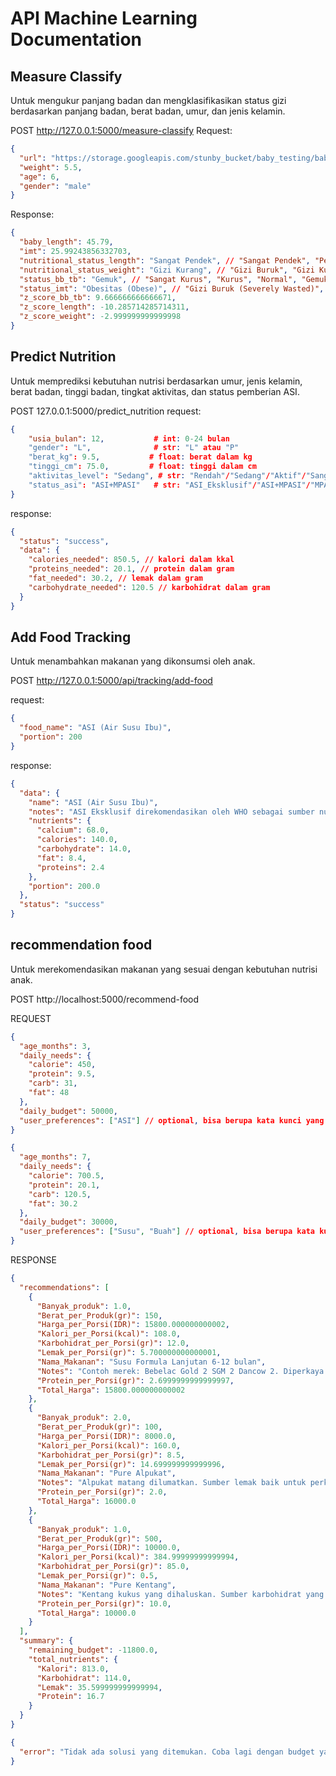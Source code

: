 # API Machine Learning Documentation

## Measure Classify

Untuk mengukur panjang badan dan mengklasifikasikan status gizi berdasarkan panjang badan, berat badan, umur, dan jenis kelamin.

POST http://127.0.0.1:5000/measure-classify
Request:

```json
{
  "url": "https://storage.googleapis.com/stunby_bucket/baby_testing/baby_3.jpeg",
  "weight": 5.5,
  "age": 6,
  "gender": "male"
}
```

Response:

```json
{
  "baby_length": 45.79,
  "imt": 25.99243856332703,
  "nutritional_status_length": "Sangat Pendek", // "Sangat Pendek", "Pendek", "Normal", "Tinggi", "Tidak Diketahui"
  "nutritional_status_weight": "Gizi Kurang", // "Gizi Buruk", "Gizi Kurang", "Gizi Baik", "Gizi Lebih", "Kategori Tidak DIketahui"
  "status_bb_tb": "Gemuk", // "Sangat Kurus", "Kurus", "Normal", "Gemuk", "Kategori Tidak Diketahui"
  "status_imt": "Obesitas (Obese)", // "Gizi Buruk (Severely Wasted)", "Gizi Kurang (Wasted)", "Gizi Baik (Normal)", "Berisiko Gizi Lebih (Possible Risk of Overweight)", "Gizi Lebih (Overweight)", "Obesitas (Obese)", "Kategori Tidak Diketahui"
  "z_score_bb_tb": 9.666666666666671,
  "z_score_length": -10.285714285714311,
  "z_score_weight": -2.999999999999998
}
```

## Predict Nutrition

Untuk memprediksi kebutuhan nutrisi berdasarkan umur, jenis kelamin, berat badan, tinggi badan, tingkat aktivitas, dan status pemberian ASI.

POST 127.0.0.1:5000/predict_nutrition
request:

```json
{
    "usia_bulan": 12,           # int: 0-24 bulan
    "gender": "L",              # str: "L" atau "P"
    "berat_kg": 9.5,           # float: berat dalam kg
    "tinggi_cm": 75.0,         # float: tinggi dalam cm
    "aktivitas_level": "Sedang", # str: "Rendah"/"Sedang"/"Aktif"/"Sangat_Aktif"
    "status_asi": "ASI+MPASI"   # str: "ASI_Eksklusif"/"ASI+MPASI"/"MPASI"
}
```

response:

```json
{
  "status": "success",
  "data": {
    "calories_needed": 850.5, // kalori dalam kkal
    "proteins_needed": 20.1, // protein dalam gram
    "fat_needed": 30.2, // lemak dalam gram
    "carbohydrate_needed": 120.5 // karbohidrat dalam gram
  }
}
```

## Add Food Tracking

Untuk menambahkan makanan yang dikonsumsi oleh anak.

POST http://127.0.0.1:5000/api/tracking/add-food

request:

```json
{
  "food_name": "ASI (Air Susu Ibu)",
  "portion": 200
}
```

response:

```json
{
  "data": {
    "name": "ASI (Air Susu Ibu)",
    "notes": "ASI Eksklusif direkomendasikan oleh WHO sebagai sumber nutrisi eksklusif.",
    "nutrients": {
      "calcium": 68.0,
      "calories": 140.0,
      "carbohydrate": 14.0,
      "fat": 8.4,
      "proteins": 2.4
    },
    "portion": 200.0
  },
  "status": "success"
}
```

## recommendation food

Untuk merekomendasikan makanan yang sesuai dengan kebutuhan nutrisi anak.

POST http://localhost:5000/recommend-food

REQUEST

```json
{
  "age_months": 3,
  "daily_needs": {
    "calorie": 450,
    "protein": 9.5,
    "carb": 31,
    "fat": 48
  },
  "daily_budget": 50000,
  "user_preferences": ["ASI"] // optional, bisa berupa kata kunci yang diinginkan
}
```

```json
{
  "age_months": 7,
  "daily_needs": {
    "calorie": 700.5,
    "protein": 20.1,
    "carb": 120.5,
    "fat": 30.2
  },
  "daily_budget": 30000,
  "user_preferences": ["Susu", "Buah"] // optional, bisa berupa kata kunci yang diinginkan
}
```

RESPONSE

```json
{
  "recommendations": [
    {
      "Banyak_produk": 1.0,
      "Berat_per_Produk(gr)": 150,
      "Harga_per_Porsi(IDR)": 15800.000000000002,
      "Kalori_per_Porsi(kcal)": 108.0,
      "Karbohidrat_per_Porsi(gr)": 12.0,
      "Lemak_per_Porsi(gr)": 5.700000000000001,
      "Nama_Makanan": "Susu Formula Lanjutan 6-12 bulan",
      "Notes": "Contoh merek: Bebelac Gold 2 SGM 2 Dancow 2. Diperkaya dengan zat besi dan vitamin esensial.",
      "Protein_per_Porsi(gr)": 2.6999999999999997,
      "Total_Harga": 15800.000000000002
    },
    {
      "Banyak_produk": 2.0,
      "Berat_per_Produk(gr)": 100,
      "Harga_per_Porsi(IDR)": 8000.0,
      "Kalori_per_Porsi(kcal)": 160.0,
      "Karbohidrat_per_Porsi(gr)": 8.5,
      "Lemak_per_Porsi(gr)": 14.699999999999996,
      "Nama_Makanan": "Pure Alpukat",
      "Notes": "Alpukat matang dilumatkan. Sumber lemak baik untuk perkembangan otak bayi.",
      "Protein_per_Porsi(gr)": 2.0,
      "Total_Harga": 16000.0
    },
    {
      "Banyak_produk": 1.0,
      "Berat_per_Produk(gr)": 500,
      "Harga_per_Porsi(IDR)": 10000.0,
      "Kalori_per_Porsi(kcal)": 384.99999999999994,
      "Karbohidrat_per_Porsi(gr)": 85.0,
      "Lemak_per_Porsi(gr)": 0.5,
      "Nama_Makanan": "Pure Kentang",
      "Notes": "Kentang kukus yang dihaluskan. Sumber karbohidrat yang baik.",
      "Protein_per_Porsi(gr)": 10.0,
      "Total_Harga": 10000.0
    }
  ],
  "summary": {
    "remaining_budget": -11800.0,
    "total_nutrients": {
      "Kalori": 813.0,
      "Karbohidrat": 114.0,
      "Lemak": 35.599999999999994,
      "Protein": 16.7
    }
  }
}
```

```json
{
  "error": "Tidak ada solusi yang ditemukan. Coba lagi dengan budget yang lebih tinggi."
}
```
